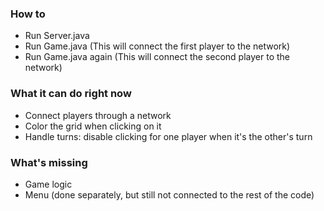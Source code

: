 ### How to

- Run Server.java
- Run Game.java (This will connect the first player to the network)
- Run Game.java again (This will connect the second player to the network)

### What it can do right now

- Connect players through a network
- Color the grid when clicking on it
- Handle turns: disable clicking for one player when it's the other's turn


### What's missing
- Game logic
- Menu (done separately, but still not connected to the rest of the code)
